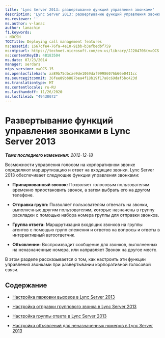 ```yaml
---
title: 'Lync Server 2013: развертывание функций управления звонками'
description: 'Lync Server 2013: развертывание функций управления звонками.'
ms.reviewer: ''
ms.author: v-lanac
author: lanachin
f1.keywords:
- NOCSH
TOCTitle: Deploying call management features
ms:assetid: 1667cfe4-76fa-4e10-91bb-b3efbedbf759
ms:mtpsurl: https://technet.microsoft.com/en-us/library/JJ204706(v=OCS.15)
ms:contentKeyID: 48183504
ms.date: 07/23/2014
manager: serdars
mtps_version: v=OCS.15
ms.openlocfilehash: aa89b75dbcae9de1069daf99986076b66e0411cc
ms.sourcegitcommit: 36fee89bb887bea4f18b19f17a8c69daf5bc423d
ms.translationtype: MT
ms.contentlocale: ru-RU
ms.lasthandoff: 11/26/2020
ms.locfileid: "49430072"
---
```

# <a name="deploying-call-management-features-in-lync-server-2013"></a>Развертывание функций управления звонками в Lync Server 2013

<div data-xmlns="http://www.w3.org/1999/xhtml">

<div class="topic" data-xmlns="http://www.w3.org/1999/xhtml" data-msxsl="urn:schemas-microsoft-com:xslt" data-cs="https://msdn.microsoft.com/">

<div data-asp="https://msdn2.microsoft.com/asp">



</div>

<div id="mainSection">

<div id="mainBody">

<span> </span>

_**Тема последнего изменения:** 2012-12-18_

Возможности управления голосом на корпоративном звонке определяют маршрутизацию и ответ на входящие звонки. Lync Server 2013 обеспечивает следующие функции управления звонками:

  - **Припаркованный звонок:** Позволяет голосовым пользователям временно приостановить звонок, а затем выбрать его на другом телефоне.

  - **Отправка групп:** Позволяет пользователям отвечать на звонки, выполненные другим пользователям, которые назначены в группу раскладки с помощью набора номера группы для отправки звонков.

  - **Группа ответа:** Маршрутизация входящих звонков на группы агентов с помощью групп слежения и ответов на вопросы и ответы в интерактивный автоответчик.

  - **Объявление:** Воспроизводит сообщение для звонков, выполненных на неназначенные номера, или направляет Звонок на другое место.

В этом разделе рассказывается о том, как настроить эти функции управления звонками при развертывании корпоративной голосовой связи.

<div>

## <a name="in-this-section"></a>Содержание

  - [Настройка парковки вызовов в Lync Server 2013](lync-server-2013-configuring-call-park.md)

  - [Настройка отправки группового звонка в Lync Server 2013](lync-server-2013-configuring-group-call-pickup.md)

  - [Настройка группы ответа в Lync Server 2013](lync-server-2013-configuring-response-group.md)

  - [Настройка объявлений для неназначенных номеров в Lync Server 2013](lync-server-2013-configuring-announcements-for-unassigned-numbers.md)

</div>

</div>

<span> </span>

</div>

</div>

</div>

